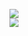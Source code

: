 [![](https://img.shields.io/badge/Made%20With-Github%20Spray-lightgrey.svg?style=for-the-badge&logo=github)](https://github.com/Annihil/github-spray#32051)  
[![](https://i.imgur.com/2DrTn0Z.gif)](https://github.com/Annihil/github-spray)